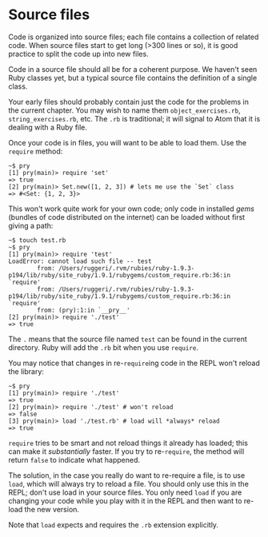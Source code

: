 # Source files

Code is organized into source files; each file contains a collection
of related code. When source files start to get long (>300 lines or
so), it is good practice to split the code up into new files.

Code in a source file should all be for a coherent purpose. We haven't
seen Ruby classes yet, but a typical source file contains the
definition of a single class.

Your early files should probably contain just the code for the
problems in the current chapter. You may wish to name them
`object_exercises.rb`, `string_exercises.rb`, etc. The `.rb` is
traditional; it will signal to Atom that it is dealing with a Ruby
file.

Once your code is in files, you will want to be able to load them. Use
the `require` method:

```
~$ pry
[1] pry(main)> require 'set'
=> true
[2] pry(main)> Set.new([1, 2, 3]) # lets me use the `Set` class
=> #<Set: {1, 2, 3}>
```

This won't work quite work for your own code; only code in installed
*gems* (bundles of code distributed on the internet) can be loaded
without first giving a path:

```
~$ touch test.rb
~$ pry
[1] pry(main)> require 'test'
LoadError: cannot load such file -- test
        from: /Users/ruggeri/.rvm/rubies/ruby-1.9.3-p194/lib/ruby/site_ruby/1.9.1/rubygems/custom_require.rb:36:in `require'
        from: /Users/ruggeri/.rvm/rubies/ruby-1.9.3-p194/lib/ruby/site_ruby/1.9.1/rubygems/custom_require.rb:36:in `require'
        from: (pry):1:in `__pry__'
[2] pry(main)> require './test'
=> true
```

The `.` means that the source file named `test` can be found in the
current directory. Ruby will add the `.rb` bit when you use `require`.

You may notice that changes in re-`require`ing code in the REPL won't
reload the library:

```
~$ pry
[1] pry(main)> require './test'
=> true
[2] pry(main)> require './test' # won't reload
=> false
[3] pry(main)> load './test.rb' # load will *always* reload
=> true
```

`require` tries to be smart and not reload things it already has
loaded; this can make it *substantially* faster. If you try to
re-`require`, the method will return `false` to indicate what
happened.

The solution, in the case you really do want to re-require a file, is
to use `load`, which will always try to reload a file. You should only
use this in the REPL; don't use load in your source files. You only
need `load` if you are changing your code while you play with it in
the REPL and then want to re-load the new version.

Note that `load` expects and requires the `.rb` extension explicitly.
